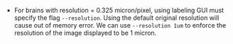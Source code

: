 - For brains with resolution = 0.325 micron/pixel, using labeling GUI must specify the flag `--resolution`. 
Using the default original resolution will cause out of memory error. 
We can use `--resolution 1um` to enforce the resolution of the image displayed to be 1 micron.
